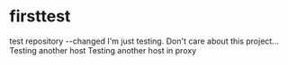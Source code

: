 firsttest
=========

test repository --changed
I'm just testing. Don't care about this project...
Testing another host
Testing another host in proxy
